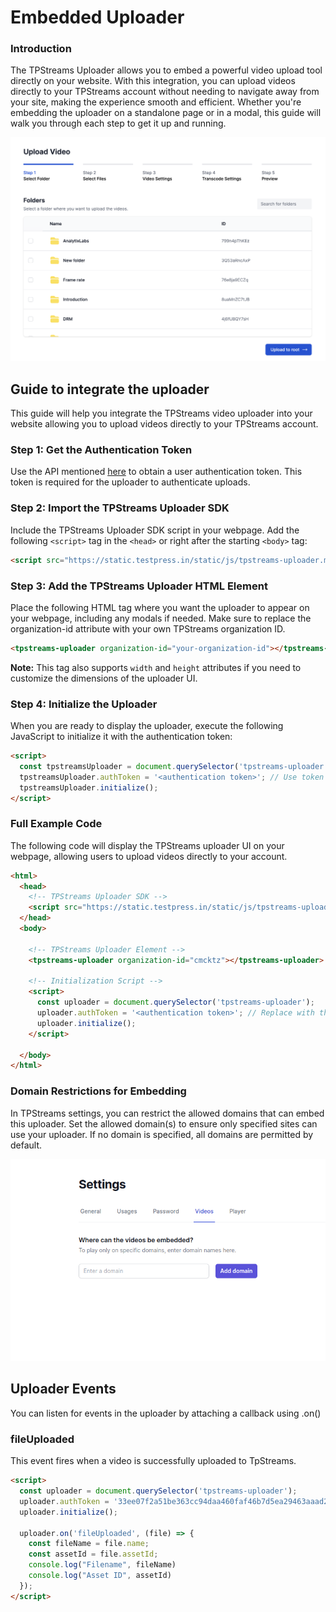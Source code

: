 # Embedded Uploader


### Introduction
The TPStreams Uploader allows you to embed a powerful video upload tool directly on your website. With this integration, you can upload videos directly to your TPStreams account without needing to navigate away from your site, making the experience smooth and efficient. Whether you're embedding the uploader on a standalone page or in a modal, this guide will walk you through each step to get it up and running.

 ![Uploader UI](./img/uploader_step_1.png)



## Guide to integrate the uploader
This guide will help you integrate the TPStreams video uploader into your website allowing you to upload videos directly to your TPStreams account.


### Step 1: Get the Authentication Token
Use the API mentioned [here](../server-api/authentication.md) to obtain a user authentication token. This token is required for the uploader to authenticate uploads.


### Step 2: Import the TPStreams Uploader SDK
Include the TPStreams Uploader SDK script in your webpage. Add the following `<script>` tag in the `<head>` or right after the starting `<body>` tag:

```html
<script src="https://static.testpress.in/static/js/tpstreams-uploader.min.js"></script>
```


### Step 3: Add the TPStreams Uploader HTML Element
Place the following HTML tag where you want the uploader to appear on your webpage, including any modals if needed.
Make sure to replace the organization-id attribute with your own TPStreams organization ID.

```html
<tpstreams-uploader organization-id="your-organization-id"></tpstreams-uploader>
```

<b>Note:</b> This tag also supports `width` and `height` attributes if you need to customize the dimensions of the uploader UI.


### Step 4: Initialize the Uploader
When you are ready to display the uploader, execute the following JavaScript to initialize it with the authentication token:

```html
<script>
  const tpstreamsUploader = document.querySelector('tpstreams-uploader');
  tpstreamsUploader.authToken = '<authentication token>'; // Use token from Step 1
  tpstreamsUploader.initialize();
</script>
```


### Full Example Code
The following code will display the TPStreams uploader UI on your webpage, allowing users to upload videos directly to your account.

```html
<html>
  <head>
    <!-- TPStreams Uploader SDK -->
    <script src="https://static.testpress.in/static/js/tpstreams-uploader.min.js"></script>
  </head>
  <body>
    
    <!-- TPStreams Uploader Element -->
    <tpstreams-uploader organization-id="cmcktz"></tpstreams-uploader>
    
    <!-- Initialization Script -->
    <script>
      const uploader = document.querySelector('tpstreams-uploader');
      uploader.authToken = '<authentication token>'; // Replace with the actual token
      uploader.initialize();
    </script>
    
  </body>
</html>
```


### Domain Restrictions for Embedding
In TPStreams settings, you can restrict the allowed domains that can embed this uploader. Set the allowed domain(s) to ensure only specified sites can use your uploader. If no domain is specified, all domains are permitted by default.

 ![Domain Restriction](./img/uploader_allowed_domains.png)


## Uploader Events
You can listen for events in the uploader by attaching a callback using .on()

### fileUploaded
This event fires when a video is successfully uploaded to TpStreams.


```html
<script>
  const uploader = document.querySelector('tpstreams-uploader');
  uploader.authToken = '33ee07f2a51be363cc94daa460faf46b7d5ea29463aaad28ba948aa042bf871f';
  uploader.initialize();

  uploader.on('fileUploaded', (file) => {
    const fileName = file.name;
    const assetId = file.assetId;
    console.log("Filename", fileName)
    console.log("Asset ID", assetId)
  });
</script>
```